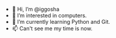 - 👋 Hi, I’m @iggosha
- 👀 I’m interested in computers.
- 🌱 I’m currently learning Python and Git.
- 📫 Can't see me my time is now.
